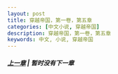 ```yaml
---
layout: post
title: 穿越帝国，第一卷，第五章
categories: [中文小说, 穿越帝国]
description: 穿越帝国，第一卷，第五章
keywords: 中文, 小说, 穿越帝国
---
```

##### [上一章](/../../2020/03/06/TimeTravellerEmpire-1-4/) | 暂时没有下一章